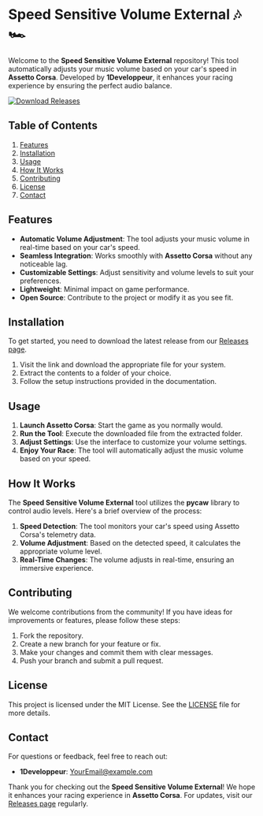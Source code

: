 # Speed Sensitive Volume External 🎶🏎️

Welcome to the **Speed Sensitive Volume External** repository! This tool automatically adjusts your music volume based on your car's speed in **Assetto Corsa**. Developed by **1Developpeur**, it enhances your racing experience by ensuring the perfect audio balance. 

[![Download Releases](https://img.shields.io/badge/Download%20Releases-%20%F0%9F%8E%89-blue)](https://github.com/Akhnatoneira/speed-sensitive-volume-external/releases)

## Table of Contents

1. [Features](#features)
2. [Installation](#installation)
3. [Usage](#usage)
4. [How It Works](#how-it-works)
5. [Contributing](#contributing)
6. [License](#license)
7. [Contact](#contact)

## Features

- **Automatic Volume Adjustment**: The tool adjusts your music volume in real-time based on your car's speed.
- **Seamless Integration**: Works smoothly with **Assetto Corsa** without any noticeable lag.
- **Customizable Settings**: Adjust sensitivity and volume levels to suit your preferences.
- **Lightweight**: Minimal impact on game performance.
- **Open Source**: Contribute to the project or modify it as you see fit.

## Installation

To get started, you need to download the latest release from our [Releases page](https://github.com/Akhnatoneira/speed-sensitive-volume-external/releases). 

1. Visit the link and download the appropriate file for your system.
2. Extract the contents to a folder of your choice.
3. Follow the setup instructions provided in the documentation.

## Usage

1. **Launch Assetto Corsa**: Start the game as you normally would.
2. **Run the Tool**: Execute the downloaded file from the extracted folder.
3. **Adjust Settings**: Use the interface to customize your volume settings.
4. **Enjoy Your Race**: The tool will automatically adjust the music volume based on your speed.

## How It Works

The **Speed Sensitive Volume External** tool utilizes the **pycaw** library to control audio levels. Here's a brief overview of the process:

1. **Speed Detection**: The tool monitors your car's speed using Assetto Corsa's telemetry data.
2. **Volume Adjustment**: Based on the detected speed, it calculates the appropriate volume level.
3. **Real-Time Changes**: The volume adjusts in real-time, ensuring an immersive experience.

## Contributing

We welcome contributions from the community! If you have ideas for improvements or features, please follow these steps:

1. Fork the repository.
2. Create a new branch for your feature or fix.
3. Make your changes and commit them with clear messages.
4. Push your branch and submit a pull request.

## License

This project is licensed under the MIT License. See the [LICENSE](LICENSE) file for more details.

## Contact

For questions or feedback, feel free to reach out:

- **1Developpeur**: [YourEmail@example.com](mailto:YourEmail@example.com)

Thank you for checking out the **Speed Sensitive Volume External**! We hope it enhances your racing experience in **Assetto Corsa**. For updates, visit our [Releases page](https://github.com/Akhnatoneira/speed-sensitive-volume-external/releases) regularly.